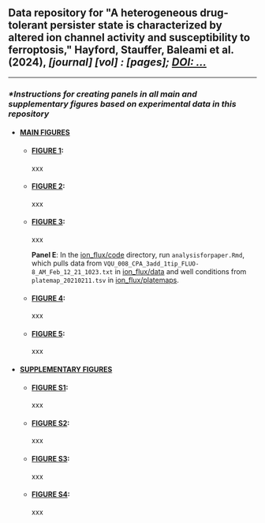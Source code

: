 ## Data repository for &quot;A heterogeneous drug-tolerant persister state is characterized by altered ion channel activity and susceptibility to ferroptosis,&quot; Hayford, Stauffer, Baleami et al. (2024), *[journal] [vol] : [pages]; [DOI: ...](...)*

---

### ***&ast;Instructions for creating panels in all main and supplementary figures based on experimental data in this repository***

- #### <ins>MAIN FIGURES</ins>

  - #### <ins>FIGURE 1</ins>: 

    xxx

  - #### <ins>FIGURE 2</ins>: 

    xxx

  - #### <ins>FIGURE 3</ins>: 

    xxx

    **Panel E**: In the [ion_flux/code](https://github.com/SysBioCollab-UArk/Hayford_Melanoma_2024/tree/main/ion_flux/code) directory, run ``analysisforpaper.Rmd``, which pulls data from ``VQU_008_CPA_3add_1tip_FLUO-8_AM_Feb_12_21_1023.txt`` in [ion_flux/data](https://github.com/SysBioCollab-UArk/Hayford_Melanoma_2024/tree/main/ion_flux/data) and well conditions from ``platemap_20210211.tsv`` in [ion_flux/platemaps](https://github.com/SysBioCollab-UArk/Hayford_Melanoma_2024/tree/main/ion_flux/platemaps). 

  - #### <ins>FIGURE 4</ins>: 

    xxx

  - #### <ins>FIGURE 5</ins>: 

    xxx

- #### <ins>SUPPLEMENTARY FIGURES</ins>

  - #### <ins>FIGURE S1</ins>:

    xxx

  - #### <ins>FIGURE S2</ins>:

    xxx

  - #### <ins>FIGURE S3</ins>:

    xxx

  - #### <ins>FIGURE S4</ins>:

    xxx
